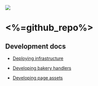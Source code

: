 ![](https://www.politico.com/interactives/cdn/images/badge.svg)

# <%=github_repo%>

## Development docs

- [Deploying infrastructure](docs/deploying-infrastructure.md)

- [Developing bakery handlers](docs/developing-bakery-handlers.md)

- [Developing page assets](docs/developing-page-assets.md)
